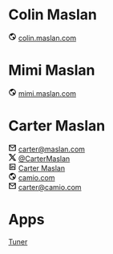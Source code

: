 
# Colin Maslan

<img src="/images/earth-line.svg" alt="Website icon" width="16"> [colin.maslan.com](https://colin.maslan.com/)
<br>

# Mimi Maslan

<img src="/images/earth-line.svg" alt="Website icon" width="16"> [mimi.maslan.com](https://mimi.maslan.com/)
<br>

# Carter Maslan

<img src="/images/mail-line.svg" alt="Email icon" width="16"> carter@maslan.com
<br><img src="/images/twitter-x-line.svg" alt="X logo" width="16"> [@CarterMaslan](https://twitter.com/cartermaslan)
<br><img src="/images/linkedin-box-line.svg" alt="LinkedIn logo" width="16"> [Carter Maslan](https://www.linkedin.com/in/cartermaslan)
<br><img src="/images/earth-line.svg" alt="Website icon" width="16"> [camio.com](https://camio.com/)
<br><img src="/images/mail-line.svg" alt="Email icon" width="16"> carter@camio.com

# Apps

[Tuner](./tuner/)